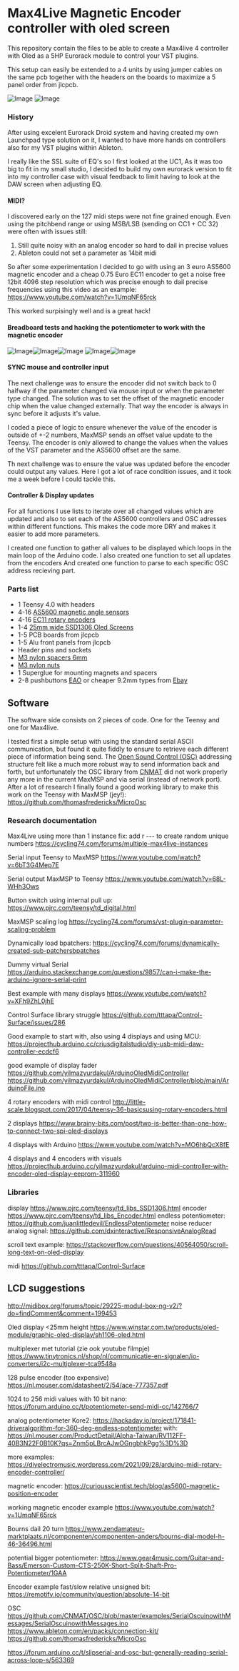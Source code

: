 # Max4Live Magnetic Encoder controller with oled screen 

This repository contain the files to be able to create a Max4live 4 controller with Oled as a 5HP Eurorack module to control your VST plugins.

This setup can easily be extended to a 4 units by using jumper cables on the same pcb together with the headers on the boards to maximize a 5 panel order from jlcpcb.

![Image](Images/m4live_final_controllers.png) ![Image](Images/m4live_side.png)
### History ###

After using excelent Eurorack Droid system and having created my own Launchpad type solution on it, I wanted to have more hands on controllers also for my VST plugins within Ableton.

I really like the SSL suite of EQ's so I first looked at the UC1, As it was too big to fit in my small studio, I decided to build my own eurorack version to fit into my controller case with visual feedback to limit having to look at the DAW screen when adjusting EQ. 

#### MIDI? ####
I discovered early on the 127 midi steps were not fine grained enough.
Even using the pitchbend range or using MSB/LSB (sending on CC1 + CC 32) were often with issues still:
1. Still quite noisy with an analog encoder so hard to dail in precise values
2. Ableton could not set a parameter as 14bit midi 

So after some experimentation I decided to go with using an 3 euro AS5600 magnetic encoder and a cheap 0.75 Euro EC11 encoder to get a noise free 12bit 4096 step resolution which was precise enough to dail precise frequencies using this video as an example:
https://www.youtube.com/watch?v=1UmqNF65rck

This worked surpisingly well and is a great hack!

#### Breadboard tests and hacking the potentiometer to work with the magnetic encoder ####

![Image](Images/potentiometer_experiment.png)![Image](Images/wip_3_parameters.png)![Image](Images/magnetic_encoder_hack.png)
![Image](Images/m4live_controller.png)![Image](Images/m4live_plugin.png)

#### SYNC mouse and controller input ####
The next challenge was to ensure the encoder did not switch back to 0 halfway if the parameter changed via mouse input or when the parameter type changed. 
The solution was to set the offset of the magnetic encoder chip when the value changed externally. That way the encoder is always in sync before it adjusts it's value.

I coded a piece of logic to ensure whenever the value of the encoder is outside of +-2 numbers, MaxMSP sends an offset value update to the Teensy. 
The encoder is only allowed to change the values when the values of the VST parameter and the AS5600 offset are the same.

Th next challenge was to ensure the value was updated before the encoder could output any values. Here I got a lot of race condition issues, and it took me a week before I could tackle this. 

#### Controller & Display updates ####
For all functions I use lists to iterate over all changed values which are updated and also to set each of the AS5600 controllers and OSC adresses within different functions. This makes the code more DRY and makes it easier to add more parameters.

I created one function to gather all values to be displayed which loops in the main loop of the Arduino code.
I also created one function to set all updates from the encoders
And created one function to parse to each specific OSC address recieving part. 

### Parts list ###
- 1 Teensy 4.0 with headers
- 4-16 [AS5600 magnetic angle sensors](https://www.tinytronics.nl/shop/en/sensors/magnetic-field/as5600-magnetic-angle-sensor-encoder-module)
- 4-16 [EC11 rotary encoders](https://www.tinytronics.nl/shop/en/switches/manual-switches/rotary-encoders/rotary-encoder-ec11-20mm)
- 1-4 [25mm wide SSD1306 Oled Screens](https://www.gadgetbouw.nl/shop/0-96inch-128x64-i2c-oled-scherm-ssd1306-wit-of-blauw/)
- 1-5 PCB boards from jlcpcb
- 1-5 Alu front panels from jlcpcb
- Header pins and sockets
- [M3 nylon spacers 6mm](https://www.amazon.nl/dp/B07CG7F2YL?psc=1&ref=ppx_yo2ov_dt_b_product_details)
- [M3 nylon nuts](https://www.amazon.nl/dp/B07CG4C5QY?psc=1&ref=ppx_yo2ov_dt_b_product_details)
- 1 Superglue for mounting magnets and spacers
- 2-8 pushbuttons [EAO](https://www.techniekwebshop.nl/eao-benelux-serie-19-drukknop-9x9-puls-1m-verlicht-verkoop-per-1-x-1-stuk-19-451-035-7011339-type-knop-hoog-kleur-knop-zonder-toetsenplaat-bouwvorm-lens-vierkant-gatdiameter-8-mm-breedte-opening-0-mm-hoogte-opening-0-mm-geschikt-voor-verlichting.html) or cheaper 9.2mm types from [Ebay](https://www.ebay.com/itm/154221529860?hash=item23e851cb04:g:r4gAAOSwfl1gFLhZ&amdata=enc%3AAQAIAAAAwH2u8qPl33Nu%2BKZJNMI1XoYbnsN1xgGI8EFPX4nB848Pm47jGUqLpj%2F8kNmLPnr4k61d1Jy8z%2B8IwcQQGUOk3j0dQ3JgpBgDFUv3wmNJlS293fUbqb7MbdbXtsG7Uovn64k0coLJQ3QYye3IVVsqrKsjZNJoqrGjTdVRb0ej1huffO7VVyLBjE%2BA2dLggxsoLtFlr8CELEeITrrbJl9YzDZL0jUuFreZLzMQduZDw08uBwdF%2BrDNQ3BtSAdQ1724Lw%3D%3D%7Ctkp%3ABk9SR9yUlfSAYw) 


## Software ##

The software side consists on 2 pieces of code. One for the Teensy and one for Max4live.

I tested first a simple setup with using the standard serial ASCII communication, but found it quite fiddly to ensure to retrieve each different piece of information being send.
The [Open Sound Control (OSC)](https://opensoundcontrol.stanford.edu/spec-1_0.html) addressing structure felt like a much more robust way to send information back and forth, but unfortunately the OSC library from [CNMAT](https://github.com/CNMAT/OSC) did not work properly any more in the current MaxMSP and via serial (instead of network port). After a lot of research I finally found a good working library to make this work on the Teensy with MaxMSP (jey!):
https://github.com/thomasfredericks/MicroOsc


### Research documentation ###

Max4Live using more than 1 instance fix: add r --- to create random unique numbers
https://cycling74.com/forums/multiple-max4live-instances

Serial input Teensy to MaxMSP
https://www.youtube.com/watch?v=6bT3G4Mep7E

Serial output MaxMSP to Teensy
https://www.youtube.com/watch?v=68L-WHh3Ows

Button switch using internal pull up:
https://www.pjrc.com/teensy/td_digital.html  

MaxMSP scaling log
https://cycling74.com/forums/vst-plugin-parameter-scaling-problem

Dynamically load bpatchers:
https://cycling74.com/forums/dynamically-created-sub-patchersbpatches

Dummy virtual Serial
https://arduino.stackexchange.com/questions/9857/can-i-make-the-arduino-ignore-serial-print

Best example with many displays
https://www.youtube.com/watch?v=XFh9ZhL0jhE

Control Surface library struggle
https://github.com/tttapa/Control-Surface/issues/286

Good example to start with, also using 4 displays and using MCU:
https://projecthub.arduino.cc/criusdigitalstudio/diy-usb-midi-daw-controller-ecdcf6

good example of display fader
https://github.com/yilmazyurdakul/ArduinoOledMidiController
https://github.com/yilmazyurdakul/ArduinoOledMidiController/blob/main/ArduinoFile.ino

4 rotary encoders with midi control
http://little-scale.blogspot.com/2017/04/teensy-36-basicsusing-rotary-encoders.html

2 displays
https://www.brainy-bits.com/post/two-is-better-than-one-how-to-connect-two-spi-oled-displays

4 displays with Arduino
https://www.youtube.com/watch?v=MO6hbQcX8fE

4 displays and 4 encoders with visuals
https://projecthub.arduino.cc/yilmazyurdakul/arduino-midi-controller-with-encoder-oled-display-eeprom-311960

### Libraries ###
display https://www.pjrc.com/teensy/td_libs_SSD1306.html
encoder https://www.pjrc.com/teensy/td_libs_Encoder.html
endless potentiometer: https://github.com/juanlittledevil/EndlessPotentiometer
noise reducer analog signal: https://github.com/dxinteractive/ResponsiveAnalogRead

scroll text example:
https://stackoverflow.com/questions/40564050/scroll-long-text-on-oled-display

midi https://github.com/tttapa/Control-Surface

## LCD suggestions ###
http://midibox.org/forums/topic/29225-modul-box-ng-v2/?do=findComment&comment=199453

Oled display <25mm height
https://www.winstar.com.tw/products/oled-module/graphic-oled-display/sh1106-oled.html


multiplexer met tutorial (zie ook youtube filmpje)
https://www.tinytronics.nl/shop/nl/communicatie-en-signalen/io-converters/i2c-multiplexer-tca9548a

128 pulse encoder (too expensive)
https://nl.mouser.com/datasheet/2/54/ace-777357.pdf

1024 to 256 midi values with 10 bit nano:
https://forum.arduino.cc/t/potentiometer-send-midi-cc/142766/7

analog potentiometer Kore2:
https://hackaday.io/project/171841-driveralgorithm-for-360-deg-endless-potentiometer
with: https://nl.mouser.com/ProductDetail/Alpha-Taiwan/RV112FF-40B3N22F0B10K?qs=Znm5pLBrcAJwOGngbhkPgg%3D%3D

more examples:
https://diyelectromusic.wordpress.com/2021/09/28/arduino-midi-rotary-encoder-controller/

magnetic encoder:
https://curiousscientist.tech/blog/as5600-magnetic-position-encoder

working magnetic encoder example
https://www.youtube.com/watch?v=1UmqNF65rck


Bourns dail 20 turn
https://www.zendamateur-marktplaats.nl/componenten/componenten-anders/bourns-dial-model-h-46-36496.html


potential bigger potentiometer:
https://www.gear4music.com/Guitar-and-Bass/Emerson-Custom-CTS-250K-Short-Split-Shaft-Pro-Potentiometer/1GAA


Encoder example fast/slow relative unsigned bit:
https://remotify.io/community/question/absolute-14-bit

OSC
https://github.com/CNMAT/OSC/blob/master/examples/SerialOscuinowithMessages/SerialOscuinowithMessages.ino
https://www.ableton.com/en/packs/connection-kit/
https://github.com/thomasfredericks/MicroOsc


https://forum.arduino.cc/t/slipserial-and-osc-but-generally-reading-serial-across-loop-s/563369
